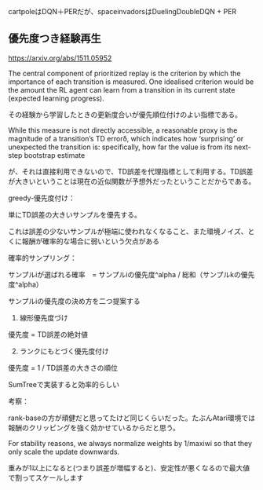 cartpoleはDQN＋PERだが、spaceinvadorsはDuelingDoubleDQN + PER


## 優先度つき経験再生

https://arxiv.org/abs/1511.05952


The central component of prioritized replay is the criterion by which the importance of each transition is measured. One idealised criterion would be the amount the RL agent can learn from a transition in its current state (expected learning progress).

その経験から学習したときの更新度合いが優先順位付けのよい指標である。

While this measure is not directly accessible, a reasonable proxy is the magnitude of a transition’s TD errorδ, which indicates how ‘surprising’ or unexpected the transition is: specifically, how far the value is from its next-step bootstrap estimate

が、それは直接利用できないので、TD誤差を代理指標として利用する。TD誤差が大きいということは現在の近似関数が予想外だったということだからである。


greedy-優先度付け：

単にTD誤差の大きいサンプルを優先する。

これは誤差の少ないサンプルが極端に使われなくなること、また環境ノイズ、とくに報酬が確率的な場合に弱いという欠点がある


確率的サンプリング：

サンプルiが選ばれる確率　= サンプルiの優先度^alpha / 総和（サンプルkの優先度^alpha）

サンプルiの優先度の決め方を二つ提案する

1. 線形優先度づけ

優先度 = TD誤差の絶対値

2. ランクにもとづく優先度付け

優先度 = 1 / TD誤差の大きさの順位


SumTreeで実装すると効率的らしい


考察：

rank-baseの方が頑健だと思ってたけど同じくらいだった。たぶんAtari環境では報酬のクリッピングを強く効かせているからだと思う。




For stability reasons, we always normalize weights by 1/maxiwi
so that they only scale the update downwards.

重みが1以上になると(つまり誤差が増幅すると)、安定性が悪くなるので最大値で割ってスケールします
